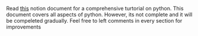 Read [this](https://spacecadett.notion.site/Python-9f9a511414f44d4c848d6ce3f39ad1a8) notion document for a comprehensive turtorial on python. This document covers all aspects of python. 
However, its not complete and it will be compeleted gradually. Feel free to left comments in every section for improvements
